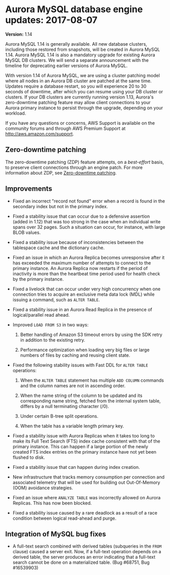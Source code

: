 # Aurora MySQL database engine updates: 2017\-08\-07<a name="AuroraMySQL.Updates.20170807"></a>

**Version:** 1\.14

Aurora MySQL 1\.14 is generally available\. All new database clusters, including those restored from snapshots, will be created in Aurora MySQL 1\.14\. Aurora MySQL 1\.14 is also a mandatory upgrade for existing Aurora MySQL DB clusters\. We will send a separate announcement with the timeline for deprecating earlier versions of Aurora MySQL\. 

With version 1\.14 of Aurora MySQL, we are using a cluster patching model where all nodes in an Aurora DB cluster are patched at the same time\. Updates require a database restart, so you will experience 20 to 30 seconds of downtime, after which you can resume using your DB cluster or clusters\. If your DB clusters are currently running version 1\.13, Aurora's zero\-downtime patching feature may allow client connections to your Aurora primary instance to persist through the upgrade, depending on your workload\.

If you have any questions or concerns, AWS Support is available on the community forums and through AWS Premium Support at [http://aws\.amazon\.com/support](http://aws.amazon.com/support)\.

## Zero\-downtime patching<a name="AuroraMySQL.Updates.20170807.ZDP"></a>

The zero\-downtime patching \(ZDP\) feature attempts, on a *best\-effort* basis, to preserve client connections through an engine patch\. For more information about ZDP, see [Zero\-downtime patching](AuroraMySQL.Updates.md#AuroraMySQL.Updates.ZDP)\. 

## Improvements<a name="AuroraMySQL.Updates.20170807.Improvements"></a>
+ Fixed an incorrect "record not found" error when a record is found in the secondary index but not in the primary index\.
+ Fixed a stability issue that can occur due to a defensive assertion \(added in 1\.12\) that was too strong in the case when an individual write spans over 32 pages\. Such a situation can occur, for instance, with large BLOB values\.
+ Fixed a stability issue because of inconsistencies between the tablespace cache and the dictionary cache\.
+ Fixed an issue in which an Aurora Replica becomes unresponsive after it has exceeded the maximum number of attempts to connect to the primary instance\. An Aurora Replica now restarts if the period of inactivity is more than the heartbeat time period used for health check by the primary instance\.
+ Fixed a livelock that can occur under very high concurrency when one connection tries to acquire an exclusive meta data lock \(MDL\) while issuing a command, such as `ALTER TABLE`\.
+ Fixed a stability issue in an Aurora Read Replica in the presence of logical/parallel read ahead\.
+ Improved `LOAD FROM S3` in two ways:

  1. Better handling of Amazon S3 timeout errors by using the SDK retry in addition to the existing retry\.

  1. Performance optimization when loading very big files or large numbers of files by caching and reusing client state\.
+ Fixed the following stability issues with Fast DDL for `ALTER TABLE` operations:

  1.  When the `ALTER TABLE` statement has multiple `ADD COLUMN` commands and the column names are not in ascending order\. 

  1. When the name string of the column to be updated and its corresponding name string, fetched from the internal system table, differs by a null terminating character \(/0\)\.

  1. Under certain B\-tree split operations\.

  1. When the table has a variable length primary key\.
+ Fixed a stability issue with Aurora Replicas when it takes too long to make its Full Text Search \(FTS\) index cache consistent with that of the primary instance\. This can happen if a large portion of the newly created FTS index entries on the primary instance have not yet been flushed to disk\.
+ Fixed a stability issue that can happen during index creation\.
+ New infrastructure that tracks memory consumption per connection and associated telemetry that will be used for building out Out\-Of\-Memory \(OOM\) avoidance strategies\.
+ Fixed an issue where `ANALYZE TABLE` was incorrectly allowed on Aurora Replicas\. This has now been blocked\.
+ Fixed a stability issue caused by a rare deadlock as a result of a race condition between logical read\-ahead and purge\.

## Integration of MySQL bug fixes<a name="AuroraMySQL.Updates.20170807.BugFixes"></a>
+ A full\-text search combined with derived tables \(subqueries in the `FROM` clause\) caused a server exit\. Now, if a full\-text operation depends on a derived table, the server produces an error indicating that a full\-text search cannot be done on a materialized table\. \(Bug \#68751, Bug \#16539903\)